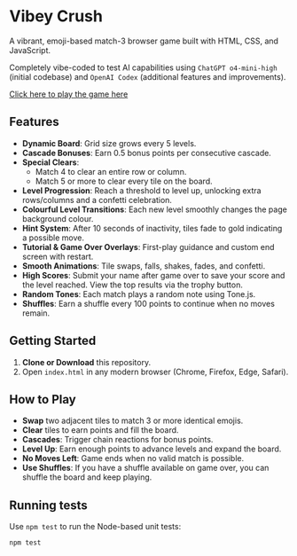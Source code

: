 # Vibey Crush

A vibrant, emoji-based match-3 browser game built with HTML, CSS, and JavaScript.

Completely vibe-coded to test AI capabilities using `ChatGPT o4-mini-high` (initial codebase) and `OpenAI Codex` (additional features and improvements).

[Click here to play the game here](https://github.com/mDisna/Vibey-Crush/deployments/github-pages)

## Features

- **Dynamic Board**: Grid size grows every 5 levels.
- **Cascade Bonuses**: Earn 0.5 bonus points per consecutive cascade.
- **Special Clears**:
  - Match 4 to clear an entire row or column.
  - Match 5 or more to clear every tile on the board.
- **Level Progression**: Reach a threshold to level up, unlocking extra rows/columns and a confetti celebration.
- **Colourful Level Transitions**: Each new level smoothly changes the page background colour.
- **Hint System**: After 10 seconds of inactivity, tiles fade to gold indicating a possible move.
- **Tutorial & Game Over Overlays**: First-play guidance and custom end screen with restart.
- **Smooth Animations**: Tile swaps, falls, shakes, fades, and confetti.
- **High Scores**: Submit your name after game over to save your score and the level reached. View the top results via the trophy button.
- **Random Tones**: Each match plays a random note using Tone.js.
- **Shuffles**: Earn a shuffle every 100 points to continue when no moves remain.

## Getting Started

1. **Clone or Download** this repository.
2. Open `index.html` in any modern browser (Chrome, Firefox, Edge, Safari).

## How to Play

- **Swap** two adjacent tiles to match 3 or more identical emojis.
- **Clear** tiles to earn points and fill the board.
- **Cascades**: Trigger chain reactions for bonus points.
- **Level Up**: Earn enough points to advance levels and expand the board.
- **No Moves Left**: Game ends when no valid match is possible.
- **Use Shuffles**: If you have a shuffle available on game over, you can shuffle the board and keep playing.

## Running tests

Use `npm test` to run the Node-based unit tests:

```bash
npm test
```

